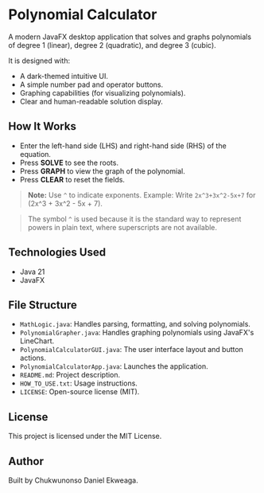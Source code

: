 # Polynomial Calculator

A modern JavaFX desktop application that solves and graphs polynomials of degree 1 (linear), degree 2 (quadratic), and degree 3 (cubic).

It is designed with:
- A dark-themed intuitive UI.
- A simple number pad and operator buttons.
- Graphing capabilities (for visualizing polynomials).
- Clear and human-readable solution display.

## How It Works
- Enter the left-hand side (LHS) and right-hand side (RHS) of the equation.
- Press **SOLVE** to see the roots.
- Press **GRAPH** to view the graph of the polynomial.
- Press **CLEAR** to reset the fields.

> **Note:** Use `^` to indicate exponents. Example: Write `2x^3+3x^2-5x+7` for \(2x^3 + 3x^2 - 5x + 7\).

> The symbol `^` is used because it is the standard way to represent powers in plain text, where superscripts are not available.

## Technologies Used
- Java 21
- JavaFX

## File Structure
- `MathLogic.java`: Handles parsing, formatting, and solving polynomials.
- `PolynomialGrapher.java`: Handles graphing polynomials using JavaFX's LineChart.
- `PolynomialCalculatorGUI.java`: The user interface layout and button actions.
- `PolynomialCalculatorApp.java`: Launches the application.
- `README.md`: Project description.
- `HOW_TO_USE.txt`: Usage instructions.
- `LICENSE`: Open-source license (MIT).

## License
This project is licensed under the MIT License.

## Author
Built by Chukwunonso Daniel Ekweaga.
